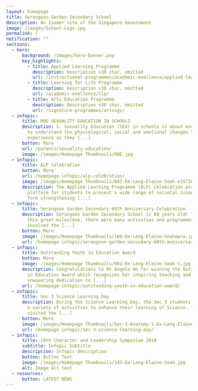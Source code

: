 ```yaml
---
layout: homepage
title: Serangoon Garden Secondary School
description: An Isomer site of the Singapore Government
image: /images/School-Logo.jpg
permalink: /
notification: ""
sections:
  - hero:
      background: /images/hero-banner.png
      key_highlights:
        - title: Applied Learning Programme
          description: Description >30 char, omitted
          url: /instructional-programmes/academic-exellence/applied-learning-programme/
        - title: Learning for Life Programme
          description: Description >30 char, omitted
          url: /academic-exellence/llp/
        - title: Arts Education Programme
          description: Description >30 char, omitted
          url: /signature-programmes/artssgs/
  - infopic:
      title: MOE SEXUALITY EDUCATION IN SCHOOLS
      description: 1. Sexuality Education (SEd) in schools is about enabling students
        to understand the physiological, social and emotional changes they
        experience as they [...]
      button: More
      url: /parents/sexuality-education/
      image: /images/Homepage Thumbnails/MOE.jpg
  - infopic:
      title: ALP Celebration
      button: More
      url: /homepage-infopic/alp-celebration/
      image: /images/Homepage Thumbnails/042-Ee-Leng-Elaine-Seah-e1573003797292.jpg
      description: The Applied Learning Programme (ALP) Celebration provided a
        platform for students to present a wide range of societal issues ranging
        form strengthening [...]
  - infopic:
      title: Serangoon Garden Secondary 60th Anniversary Celebration
      description: Serangoon Garden Secondary School is 60 years old! To celebrate
        this great milestone, there were many activities and programmes that
        involved the [...]
      button: More
      image: /images/Homepage Thumbnails/166-Ee-Leng-Elaine-Seahewrw.jpg
      url: /homepage-infopic/serangoon-garden-secondary-60th-anniversary-celebration/
  - infopic:
      title: Outstanding Youth in Education Award
      button: More
      image: /images/Homepage Thumbnails/061-Ee-Leng-Elaine-Seah-1.jpg
      description: Congratulations to Ms Angela Ho for winning the Outstanding Youth
        in Education Award which recognizes her inspiring teaching and
        unwavering dedication to [...]
      url: /homepage-infopic/outstanding-youth-in-education-award/
  - infopic:
      title: Sec 3 Science Learning Day
      description: During the Science Learning Day, the Sec 3 students participated in
        a variety of activities to enhance their learning of Science. (a) They
        visited the [...]
      button: More
      image: /images/Homepage Thumbnails/Sec-3-Anatomy-1-Ee-Leng-Elaine-Seah.jpeg
      url: /homepage-infopic/sec-3-science-learning-day/
  - infopic:
      title: 10th Character and Leadership Symposium 2019
      subtitle: Infopic Subtitle
      description: Infopic description
      button: Button Text
      image: /images/Homepage Thumbnails/145-Ee-Leng-Elaine-Seah.jpg
      alt: Image alt text
  - resources:
      button: LATEST NEWS
---
```


